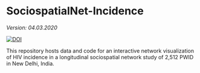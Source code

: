 # SociospatialNet-Incidence
*Version: 04.03.2020*

[![DOI](https://zenodo.org/badge/241923137.svg)](https://zenodo.org/badge/latestdoi/241923137)

This repository hosts data and code for an interactive network visualization of HIV incidence in a longitudinal sociospatial network study of 2,512 PWID in New Delhi, India.
